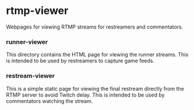 # rtmp-viewer
Webpages for viewing RTMP streams for restreamers and commentators.

### runner-viewer
This directory contains the HTML page for viewing the runner streams.  This is intended to be used by restreamers to capture game feeds.

### restream-viewer
This is a simple static page for viewing the final restream directly from the RTMP server to avoid Twitch delay.  This is intended to be used by commentators watching the stream.
